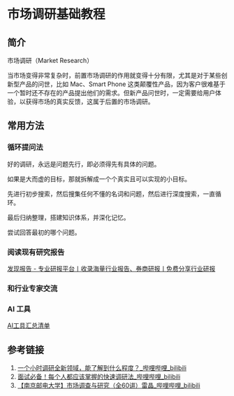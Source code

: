 # 市场调研基础教程


## 简介

市场调研（Market Research）

当市场变得非常复杂时，前置市场调研的作用就变得十分有限，尤其是对于某些创新型产品的问世，比如 Mac、Smart Phone 这类颠覆性产品，因为客户很难基于一个暂时还不存在的产品提出他们的需求。但新产品问世时，一定需要给用户体验，以获得市场的真实反馈，这属于后置的市场调研。

## 常用方法


### 循环提问法

好的调研，永远是问题先行，即必须得先有具体的问题。

如果是大而虚的目标，那就拆解成一个个真实且可以实现的小目标。

先进行初步搜索，然后搜集任何不懂的名词和问题，然后进行深度搜索，一直循环。

最后归纳整理，搭建知识体系，并深化记忆。

尝试回答最初的哪个问题。

### 阅读现有研究报告

[发现报告 - 专业研报平台丨收录海量行业报告、券商研报丨免费分享行业研报](https://www.fxbaogao.com/)

### 和行业专家交流


### AI 工具

[AI工具汇总清单](learning/tools/AI/AI工具汇总清单.md)

## 参考链接

1. [一个小时调研全新领域，能了解到什么程度？\_哔哩哔哩\_bilibili](https://www.bilibili.com/video/BV16x4y1R7MH/?vd_source=31f9517734e43a6c180d5d1d56a5e162)
2. [面试必备！每个人都应该掌握的快速调研法\_哔哩哔哩\_bilibili](https://www.bilibili.com/video/BV1pF411f7yD/)
3. [【南京邮电大学】市场调查与研究（全60讲）雷晶\_哔哩哔哩\_bilibili](https://www.bilibili.com/video/BV1EM411G7kw/?vd_source=31f9517734e43a6c180d5d1d56a5e162)
